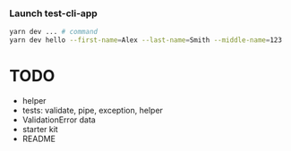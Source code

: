 ### Launch test-cli-app

```bash
yarn dev ... # command
yarn dev hello --first-name=Alex --last-name=Smith --middle-name=123
```

# TODO

- helper
- tests: validate, pipe, exception, helper
- ValidationError data
- starter kit
- README
